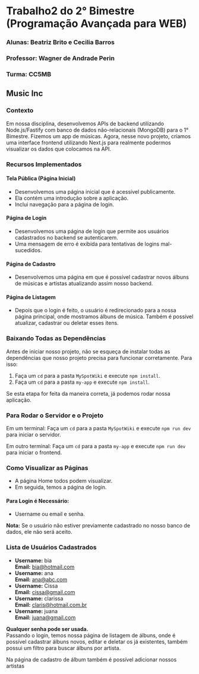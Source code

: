 # Trabalho2 do 2° Bimestre (Programação Avançada para WEB)

### **Alunas:** Beatriz Brito e Cecilia Barros  
### **Professor:** Wagner de Andrade Perin  
### **Turma:** CC5MB  

## Music Inc

### Contexto
Em nossa disciplina, desenvolvemos APIs de backend utilizando Node.js/Fastify com banco de dados não-relacionais (MongoDB) para o 1° Bimestre. Fizemos um app de músicas. Agora, nesse novo projeto, criamos uma interface frontend utilizando Next.js para realmente podermos visualizar os dados que colocamos na API.

### Recursos Implementados

#### Tela Pública (Página Inicial)
- Desenvolvemos uma página inicial que é acessível publicamente.
- Ela contém uma introdução sobre a aplicação.
- Inclui navegação para a página de login.

#### Página de Login
- Desenvolvemos uma página de login que permite aos usuários cadastrados no backend se autenticarem.
- Uma mensagem de erro é exibida para tentativas de logins mal-sucedidos.

#### Página de Cadastro
- Desenvolvemos uma página em que é possível cadastrar novos álbuns de músicas e artistas atualizando assim nosso backend.

#### Página de Listagem
- Depois que o login é feito, o usuário é redirecionado para a nossa página principal, onde mostramos álbuns de música. Também é possível atualizar, cadastrar ou deletar esses itens.

### Baixando Todas as Dependências
Antes de iniciar nosso projeto, não se esqueça de instalar todas as dependências que nosso projeto precisa para funcionar corretamente. Para isso:
1. Faça um `cd` para a pasta `MySpotWiki` e execute `npm install`.
2. Faça um `cd` para a pasta `my-app` e execute `npm install`.

Se esta etapa for feita da maneira correta, já podemos rodar nossa aplicação.

### Para Rodar o Servidor e o Projeto

Em um terminal: Faça um `cd` para a pasta `MySpotWiki` e execute `npm run dev` para iniciar o servidor.

Em outro terminal: Faça um `cd` para a pasta `my-app` e execute `npm run dev` para iniciar o frontend.

### Como Visualizar as Páginas
- A página Home todos podem visualizar.
- Em seguida, temos a página de login.

#### Para Login é Necessário:
- Username ou email e senha.

**Nota:** Se o usuário não estiver previamente cadastrado no nosso banco de dados, ele não será aceito.

### Lista de Usuários Cadastrados

- **Username:** bia  
  **Email:** bia@hotmail.com
- **Username:** ana  
  **Email:** ana@abc.com
- **Username:** Cissa  
  **Email:** cissa@gmail.com
- **Username:** clarissa  
  **Email:** claris@hotmail.com.br
- **Username:** juana  
  **Email:** juana@gmail.com
  
**Qualquer senha pode ser usada.**  
Passando o login, temos nossa página de listagem de álbuns, onde é possível cadastrar álbuns novos, editar e deletar os já existentes, também possui um filtro para buscar álbuns por artista.

Na página de cadastro de álbum também é possível adicionar nossos artistas

